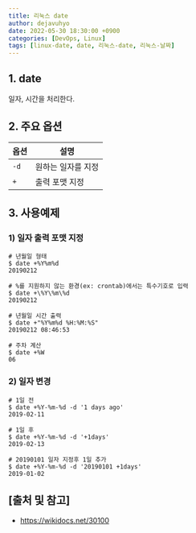 ```yaml
---
title: 리눅스 date
author: dejavuhyo
date: 2022-05-30 18:30:00 +0900
categories: [DevOps, Linux]
tags: [linux-date, date, 리눅스-date, 리눅스-날짜]
---
```


## 1. date
일자, 시간을 처리한다.

## 2. 주요 옵션

| 옵션 | 설명 |
|-----|-----|
| `-d` | 원하는 일자를 지정 |
| `+` | 출력 포맷 지정 |

## 3. 사용예제

### 1) 일자 출력 포맷 지정

```shell
# 년월일 형태
$ date +%Y%m%d
20190212

# %를 지원하지 않는 환경(ex: crontab)에서는 특수기호로 입력
$ date +\%Y\%m\%d
20190212

# 년월일 시간 출력
$ date +"%Y%m%d %H:%M:%S"
20190212 08:46:53

# 주차 계산
$ date +%W
06
```

### 2) 일자 변경

```shell
# 1일 전
$ date +%Y-%m-%d -d '1 days ago'
2019-02-11

# 1일 후
$ date +%Y-%m-%d -d '+1days'
2019-02-13

# 20190101 일자 지정후 1일 추가
$ date +%Y-%m-%d -d '20190101 +1days'
2019-01-02
```

## [출처 및 참고]
* <https://wikidocs.net/30100>
